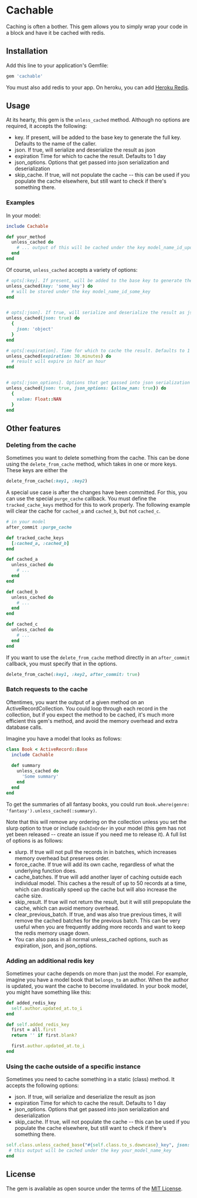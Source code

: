 # Cachable
Caching is often a bother. This gem allows you to simply wrap your code in a block and have it be cached with redis.

## Installation
Add this line to your application's Gemfile:

```ruby
gem 'cachable'
```

You must also add redis to your app. On heroku, you can add [Heroku Redis](https://elements.heroku.com/addons/heroku-redis).

## Usage
At its hearty, this gem is the `unless_cached` method. 
Although no options are required, it accepts the following:
 - key. If present, will be added to the base key to generate the full key. Defaults to the name of the caller.
 - json. If true, will serialize and deserialize the result as json
 - expiration Time for which to cache the result. Defaults to 1 day
 - json_options. Options that get passed into json serialization and deserialization
 - skip_cache. If true, will not populate the cache -- this can be used if you populate the cache elsewhere, but still want to check if there's something there. 

### Examples
In your model:

```ruby
include Cachable

def your_method
  unless_cached do 
    # ... output of this will be cached under the key model_name_id_updated_at_your_method 
  end
end
```

Of course, `unless_cached` accepts a variety of options:
```ruby
# opts[:key]. If present, will be added to the base key to generate the full key. Defaults to the name of the caller.
unless_cached(key: 'some_key') do
  # will be stored under the key model_name_id_some_key
end


# opts[:json]. If true, will serialize and deserialize the result as json
unless_cached(json: true) do
  {
    json: 'object'
  }
end

# opts[:expiration]. Time for which to cache the result. Defaults to 1 day
unless_cached(expiration: 30.minutes) do
  # result will expire in half an hour
end


# opts[:json_options]. Options that get passed into json serialization and deserialization
unless_cached(json: true, json_options: {allow_nan: true}) do
  {
    value: Float::NAN
  }
end
```

## Other features

### Deleting from the cache
Sometimes you want to delete something from the cache. 
This can be done using the `delete_from_cache` method, which takes in one or more keys. 
These keys are either the 
```ruby
delete_from_cache(:key1, :key2)
```

A special use case is after the changes have been committed. 
For this, you can use the special `purge_cache` callback. 
You must define the `tracked_cache_keys` method for this to work properly. 
The following example will clear the cache for `cached_a` and `cached_b`, but not `cached_c`.
```ruby
# in your model
after_commit :purge_cache

def tracked_cache_keys
  [:cached_a, :cached_b]
end

def cached_a
  unless_cached do 
    # ...
  end
end

def cached_b
  unless_cached do 
    # ...
  end
end

def cached_c
  unless_cached do 
    # ...
  end
end
```

If you want to use the `delete_from_cache` method directly in an `after_commit` callback, you must specify that in the options.
```ruby
delete_from_cache(:key1, :key2, after_commit: true)
```

### Batch requests to the cache
Oftentimes, you want the output of a given method on an ActiveRecordCollection. 
You could loop through each record in the collection, but if you expect the method to be cached, 
it's much more efficient this gem's method, and avoid the memory overhead and extra database calls. 

Imagine you have a model that looks as follows: 
```ruby
class Book < ActiveRecord::Base
  include Cachable
  
  def summary
    unless_cached do
      'Some summary'
    end
  end
end
```
To get the summaries of all fantasy books, you could run `Book.where(genre: 'fantasy').unless_cached(:summary)`.

Note that this will remove any ordering on the collection unless you set the slurp option to true or include `EachInOrder` in your model (this gem has not yet been released -- create an issue if you need me to release it). A full list of options is as follows:
 - slurp. If true will not pull the records in in batches, which increases memory overhead but preserves order.
 - force_cache. If true will add its own cache, regardless of what the underlying function does. 
 - cache_batches. If true will add another layer of caching outside each individual model. This caches a the result of up to 50 records at a time, which can drastically speed up the cache but will also increase the cache size. 
 - skip_result. If true will not return the result, but it will still prepopulate the cache, which can avoid memory overhead.
 - clear_previous_batch. If true, and was also true previous times, it will remove the cached batches for the previous batch. This can be very useful when you are frequently adding more records and want to keep the redis memory usage down.  
 - You can also pass in all normal unless_cached options, such as expiration, json, and json_options.  


### Adding an additional redis key
Sometimes your cache depends on more than just the model. 
For example, imagine you have a model book that `belongs_to` an author. 
When the author is updated, you want the cache to become invalidated.
In your book model, you might have something like this:
```ruby
def added_redis_key
  self.author.updated_at.to_i
end

def self.added_redis_key
  first = all.first
  return '' if first.blank?

  first.author.updated_at.to_i
end

```

### Using the cache outside of a specific instance
Sometimes you need to cache something in a static (class) method. It accepts the following options:
- json. If true, will serialize and deserialize the result as json
- expiration Time for which to cache the result. Defaults to 1 day
- json_options. Options that get passed into json serialization and deserialization
- skip_cache. If true, will not populate the cache -- this can be used if you populate the cache elsewhere, but still want to check if there's something there. 
```ruby
self.class.unless_cached_base("#{self.class.to_s.downcase}_key", json: true, expiration: 1.day) do
 # this output will be cached under the key your_model_name_key
end
```

## License
The gem is available as open source under the terms of the [MIT License](http://opensource.org/licenses/MIT).
